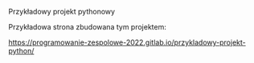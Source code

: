Przykładowy projekt pythonowy

Przykładowa strona zbudowana tym projektem:

https://programowanie-zespolowe-2022.gitlab.io/przykladowy-projekt-python/
